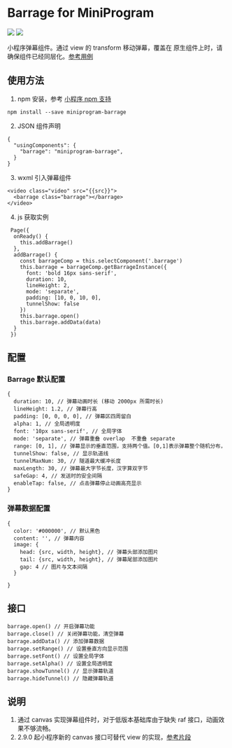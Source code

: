 # Barrage for MiniProgram

[![](https://img.shields.io/npm/v/miniprogram-barrage)](https://www.npmjs.com/package/miniprogram-barrage)
[![](https://img.shields.io/npm/l/miniprogram-barrage)](https://github.com/wechat-miniprogram/miniprogram-barrage)

小程序弹幕组件。通过 view 的 transform 移动弹幕，覆盖在 原生组件上时，请确保组件已经同层化。[参考用例](https://developers.weixin.qq.com/s/fCP8KXmg70bQ)


## 使用方法
1. npm 安装，参考 [小程序 npm 支持](https://developers.weixin.qq.com/miniprogram/dev/devtools/npm.html)

```
npm install --save miniprogram-barrage
```

2. JSON 组件声明
```
{
  "usingComponents": {
    "barrage": "miniprogram-barrage",
  }
}

```

3. wxml 引入弹幕组件
```
<video class="video" src="{{src}}">
  <barrage class="barrage"></barrage>
</video>
```

4. js 获取实例
```
 Page({
  onReady() {
    this.addBarrage()
  },
  addBarrage() {
    const barrageComp = this.selectComponent('.barrage')
    this.barrage = barrageComp.getBarrageInstance({
      font: 'bold 16px sans-serif',
      duration: 10,
      lineHeight: 2,
      mode: 'separate',
      padding: [10, 0, 10, 0],
      tunnelShow: false
    })
    this.barrage.open()
    this.barrage.addData(data)
  }
 })

```

## 配置
### Barrage 默认配置
```
{
  duration: 10, // 弹幕动画时长 (移动 2000px 所需时长)
  lineHeight: 1.2, // 弹幕行高
  padding: [0, 0, 0, 0], // 弹幕区四周留白
  alpha: 1, // 全局透明度
  font: '10px sans-serif', // 全局字体
  mode: 'separate', // 弹幕重叠 overlap  不重叠 separate
  range: [0, 1], // 弹幕显示的垂直范围，支持两个值。[0,1]表示弹幕整个随机分布，
  tunnelShow: false, // 显示轨道线
  tunnelMaxNum: 30, // 隧道最大缓冲长度
  maxLength: 30, // 弹幕最大字节长度，汉字算双字节
  safeGap: 4, // 发送时的安全间隔
  enableTap: false, // 点击弹幕停止动画高亮显示
}
```
### 弹幕数据配置
```
{
  color: '#000000', // 默认黑色
  content: '', // 弹幕内容
  image: {
    head: {src, width, height}, // 弹幕头部添加图片
    tail: {src, width, height}, // 弹幕尾部添加图片
    gap: 4 // 图片与文本间隔
  }
  
}
```

## 接口
```
barrage.open() // 开启弹幕功能
barrage.close() // 关闭弹幕功能，清空弹幕
barrage.addData() // 添加弹幕数据
barrage.setRange() // 设置垂直方向显示范围
barrage.setFont() // 设置全局字体
barrage.setAlpha() // 设置全局透明度
barrage.showTunnel() // 显示弹幕轨道
barrage.hideTunnel() // 隐藏弹幕轨道
```

## 说明
1. 通过 canvas 实现弹幕组件时，对于低版本基础库由于缺失 raf 接口，动画效果不够流畅。
2. 2.9.0 起小程序新的 canvas 接口可替代 view 的实现，[参考片段](https://developers.weixin.qq.com/s/zcNZRXmi7nbe)
